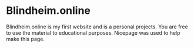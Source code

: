 # Blindheim.online
Blindheim.online is my first website and is a personal projects. You are free to use the material to educational purposes. Nicepage was used to help make this page.
